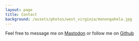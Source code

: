 ```yaml
---
layout: page
title: Contact
background: /assets/photos/west_virginia/monongahela.jpg
---
```


Feel free to message me on <a rel="me" href="https://fosstodon.org/@hraefn">Mastodon</a> or follow me on [Github](https://github.com/worknate)
